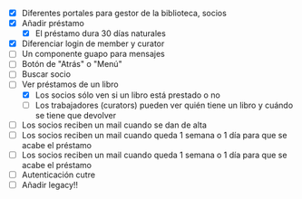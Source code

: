 - [x] Diferentes portales para gestor de la biblioteca, socios
- [x] Añadir préstamo
  - [x] El préstamo dura 30 días naturales
- [x] Diferenciar login de member y curator
- [ ] Un componente guapo para mensajes
- [ ] Botón de "Atrás" o "Menú"  
- [ ] Buscar socio
- [ ] Ver préstamos de un libro 
  - [x] Los socios sólo ven si un libro está prestado o no
  - [ ] Los trabajadores (curators) pueden ver quién tiene un libro y cuándo se tiene que devolver
- [ ] Los socios reciben un mail cuando se dan de alta
- [ ] Los socios reciben un mail cuando queda 1 semana o 1 día para que se acabe el préstamo
- [ ] Los socios reciben un mail cuando queda 1 semana o 1 día para que se acabe el préstamo
- [ ] Autenticación cutre
- [ ] Añadir legacy!! 